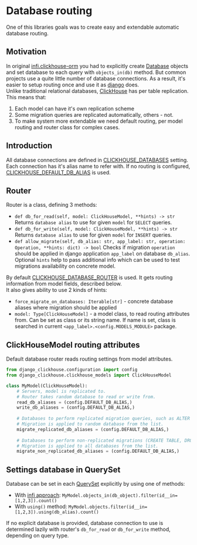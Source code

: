 # Database routing
One of this libraries goals was to create easy and extendable automatic database routing.

## Motivation
In original [infi.clickhouse-orm](https://github.com/Infinidat/infi.clickhouse_orm) 
 you had to explicitly create [Database](https://github.com/Infinidat/infi.clickhouse_orm/blob/develop/docs/models_and_databases.md#inserting-to-the-database) objects
 and set database to each query with `objects_in(db)` method.
 But common projects use a quite little number of database connections.
 As a result, it's easier to setup routing once and use it as [django](https://docs.djangoproject.com/en/2.2/topics/db/multi-db/) does.  
Unlike traditional relational databases, [ClickHouse](https://clickhouse.yandex/docs/en/)
 has per table replication.
 This means that:
 1) Each model can have it's own replication scheme
 2) Some migration queries are replicated automatically, others - not.
 3) To make system more extendable we need default routing, per model routing and router class for complex cases.
 
## Introduction
All database connections are defined in [CLICKHOUSE_DATABASES](configuration.md#clickhouse_databases) setting.
 Each connection has it's alias name to refer with.
 If no routing is configured, [CLICKHOUSE_DEFAULT_DB_ALIAS](configuration.md#clickhouse_default_db_alias) is used.
 
## Router
Router is a class, defining 3 methods:
* `def db_for_read(self, model: ClickHouseModel, **hints) -> str`  
  Returns `database alias` to use for given `model` for `SELECT` queries.
* `def db_for_write(self, model: ClickHouseModel, **hints) -> str`  
  Returns `database alias` to use for given `model` for `INSERT` queries.
* `def allow_migrate(self, db_alias: str, app_label: str, operation: Operation, **hints: dict) -> bool`
  Checks if migration `operation` should be applied in django application `app_label` on database `db_alias`.
  Optional `hints` help to pass additional info which can be used to test migrations availability on concrete model.

By default [CLICKHOUSE_DATABASE_ROUTER](configuration.md#clickhouse_database_router) is used.
 It gets routing information from model fields, described below.  
 It also gives ability to use 2 kinds of hints:  
 * `force_migrate_on_databases: Iterable[str]` - concrete database aliases where migration should be applied
 * `model: Type[ClickHouseModel]` - a model class, to read routing attributes from. 
    Can be set as class or its string name. 
    If name is set, class is searched in current `<app_label>.<config.MODELS_MODULE>` package.  
 
## ClickHouseModel routing attributes
Default database router reads routing settings from model attributes.
```python
from django_clickhouse.configuration import config
from django_clickhouse.clickhouse_models import ClickHouseModel

class MyModel(ClickHouseModel):
    # Servers, model is replicated to. 
    # Router takes random database to read or write from.
    read_db_aliases = (config.DEFAULT_DB_ALIAS,)
    write_db_aliases = (config.DEFAULT_DB_ALIAS,)
    
    # Databases to perform replicated migration queries, such as ALTER TABLE.
    # Migration is applied to random database from the list.
    migrate_replicated_db_aliases = (config.DEFAULT_DB_ALIAS,)
    
    # Databases to perform non-replicated migrations (CREATE TABLE, DROP TABLE).
    # Migration is applied to all databases from the list.
    migrate_non_replicated_db_aliases = (config.DEFAULT_DB_ALIAS,)
 ```

## Settings database in QuerySet
Database can be set in each [QuerySet](queries.md) explicitly by using one of methods:
* With [infi approach](https://github.com/Infinidat/infi.clickhouse_orm/blob/develop/docs/querysets.md#querysets): `MyModel.objects_in(db_object).filter(id__in=[1,2,3]).count()`
* With `using()` method: `MyModel.objects.filter(id__in=[1,2,3]).using(db_alias).count()`

If no explicit database is provided, database connection to use is determined lazily with router's `db_for_read` or `db_for_write`
 method, depending on query type.  